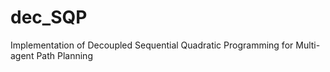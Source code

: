 # dec_SQP
Implementation of Decoupled Sequential Quadratic Programming for Multi-agent Path Planning
